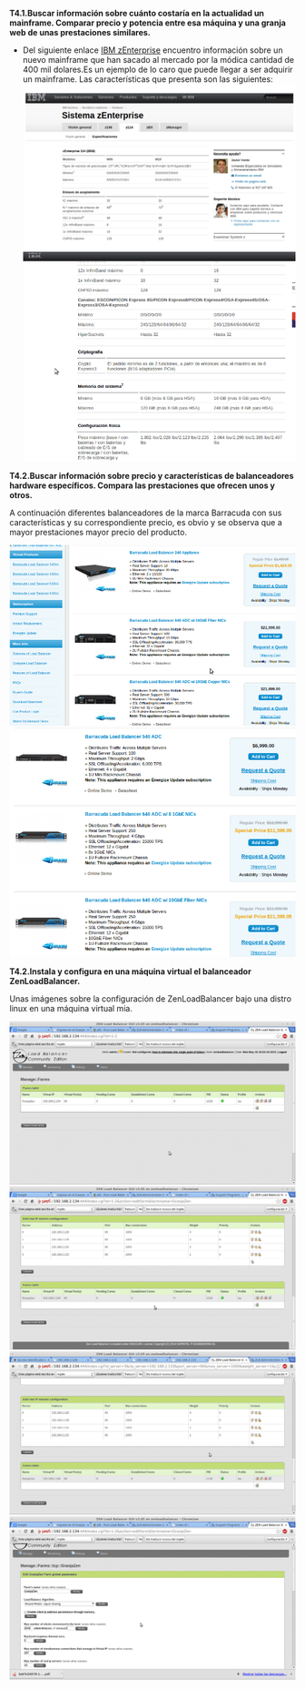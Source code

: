 **T4.1.Buscar información sobre cuánto costaría en la actualidad un mainframe. Comparar precio y potencia entre esa máquina y una granja web de unas prestaciones similares.**

- Del siguiente enlace [IBM zEnterprise](http://www.inservice.com.ar/ibm-lanza-el-servidor-mainframe-zenterprise-mas-escalable-de-la-historia/) encuentro información sobre un nuevo mainframe que han sacado al mercado por la módica cantidad de 400 mil dolares.Es un ejemplo de lo caro que puede llegar a ser adquirir un mainframe. Las características que presenta son las siguientes:
![img](https://github.com/javiergarridomellado/SWAP2015/blob/master/trabajos_clase/z114.png)
![img](https://github.com/javiergarridomellado/SWAP2015/blob/master/trabajos_clase/z114_2.png)

**T4.2.Buscar información sobre precio y características de balanceadores hardware específicos. Compara las prestaciones que ofrecen unos y otros.**

A continuación diferentes balanceadores de la marca Barracuda con sus características y su correspondiente precio, es obvio y se observa que a mayor prestaciones mayor precio del producto.

![img](https://github.com/javiergarridomellado/SWAP2015/blob/master/trabajos_clase/balanceadores_precios.png)
![img](https://github.com/javiergarridomellado/SWAP2015/blob/master/trabajos_clase/balanceadores2.png)

**T4.2.Instala y configura en una máquina virtual el balanceador ZenLoadBalancer.**

Unas imágenes sobre la configuración de ZenLoadBalancer bajo una distro linux en una máquina virtual mia.

![img](https://github.com/javiergarridomellado/SWAP2015/blob/master/trabajos_clase/config_maquinabalanceadora_zen.png)
![img](https://github.com/javiergarridomellado/SWAP2015/blob/master/trabajos_clase/cluster_zenload.png)
![img](https://github.com/javiergarridomellado/SWAP2015/blob/master/trabajos_clase/configuracion_zenload_pesos.png)
![img](https://github.com/javiergarridomellado/SWAP2015/blob/master/trabajos_clase/configuracion_zenload_roundrobin.png)


